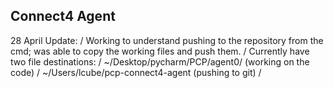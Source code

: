 ## Connect4 Agent

28 April Update: /
Working to understand pushing to the repository from the cmd; was able to copy the working files and push them. /
Currently have two file destinations: /
  ~/Desktop/pycharm/PCP/agent0/ (working on the code) /
  ~/Users/lcube/pcp-connect4-agent (pushing to git) /
